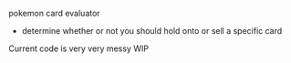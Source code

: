 pokemon card evaluator 
- determine whether or not you should hold onto or sell a specific card

Current code is very very messy
WIP 
